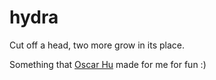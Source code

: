 # hydra

Cut off a head, two more grow in its place.

Something that [Oscar Hu](https://github.com/oscar-hu) made for me for fun :) 
